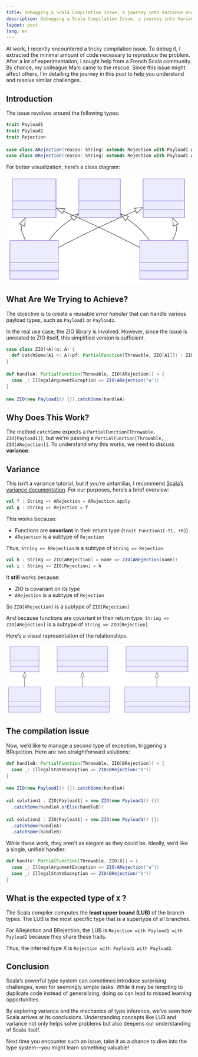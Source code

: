 ```yaml
---
title: Debugging a Scala Compilation Issue, a journey into Variance and LUB
description: Debugging a Scala Compilation Issue, a journey into Variance and LUB
layout: post
lang: en
---
```

At work, I recently encountered a tricky compilation issue. To debug it, 
I extracted the minimal amount of code necessary to reproduce the problem. 
After a lot of experimentation, I sought help from a French Scala community. 
By chance, my colleague Marc came to the rescue. 
Since this issue might affect others, I’m detailing the journey in this post 
to help you understand and resolve similar challenges.

## Introduction

The issue revolves around the following types:

```scala
trait Payload1
trait Payload2
trait Rejection

case class ARejection(reason: String) extends Rejection with Payload1 with Payload2
case class BRejection(reason: String) extends Rejection with Payload1 with Payload2
```

For better visualization, here’s a class diagram:

![class diagram](assets/mermaid-diagram-2024-11-30-154437.svg)

## What Are We Trying to Achieve?

The objective is to create a reusable *error handler* that can handle various payload types, such as `Payload1` or `Payload2`.

In the real use case, the ZIO library is involved. However, since the issue is unrelated to ZIO itself, this simplified version is sufficient.

```scala
case class ZIO[+A](a: A) {
  def catchSome[A1 >: A](pf: PartialFunction[Throwable, ZIO[A1]]) : ZIO[A1] = pf.applyOrElse(new IllegalArgumentException, (_ : Throwable) => this)
}

def handleA: PartialFunction[Throwable, ZIO[ARejection]] = {
  case _: IllegalArgumentException => ZIO(ARejection("a"))
}

new ZIO(new Payload1() {}).catchSome(handleA)
```

## Why Does This Work?

The method `catchSome` expects a `PartialFunction[Throwable, ZIO[Payload1]]`, but we're passing a `PartialFunction[Throwable, ZIO[ARejection]]`.
To understand why this works, we need to discuss **variance**.

## Variance

This isn’t a variance tutorial, but if you’re unfamiliar, I recommend [Scala’s variance documentation](https://docs.scala-lang.org/tour/variances.html). 
For our purposes, here’s a brief overview:

```scala
val f : String => ARejection = ARejection.apply
val g : String => Rejection = f
```

This works because:
- Functions are **covariant** in their return type (`trait Function1[-T1, +R]`)
- `ARejection` is a subtype of `Rejection`

Thus, `String => ARejection` is a subtype of `String => Rejection`

```scala
val h : String => ZIO[ARejection] = name => ZIO(ARejection(name))
val i : String => ZIO[Rejection] = h
```

It **still** works because:
- ZIO is covariant on its type
- `ARejection` is a subtype of `Rejection`

So `ZIO[ARejection]` is a subtype of `ZIO[Rejection]`

And because functions are covariant in their return type, `String => ZIO[ARejection]` is a subtype of `String => ZIO[Rejection]`

Here’s a visual representation of the relationships:

![class diagram](assets/mermaid-diagram-2024-11-30-164742.svg)

## The compilation issue

Now, we’d like to manage a second type of exception, triggering a BRejection. Here are two straightforward solutions:

```scala
def handleB: PartialFunction[Throwable, ZIO[BRejection]] = {
  case _: IllegalStateException => ZIO(BRejection("b"))
}

new ZIO(new Payload1() {}).catchSome(handleA)

val solution1 : ZIO[Payload1] = new ZIO(new Payload1() {})
  .catchSome(handleA.orElse(handleB))

val solution2 : ZIO[Payload1] = new ZIO(new Payload1() {})
  .catchSome(handleA)
  .catchSome(handleB)
```

While these work, they aren't as elegant as they could be. Ideally, we’d like a single, unified handler:

```scala
def handle: PartialFunction[Throwable, ZIO[X]] = {
  case _: IllegalArgumentException => ZIO(ARejection("a"))
  case _: IllegalStateException => ZIO(BRejection("b"))
}
```

## What is the expected type of `X` ?

The Scala compiler computes the **least upper bound (LUB)** of the branch types. 
The LUB is the most specific type that is a supertype of all branches.

For ARejection and BRejection, the LUB is `Rejection with Payload1 with Payload2` because they share these traits.

Thus, the inferred type X is `Rejection with Payload1 with Payload2`.

## Conclusion

Scala’s powerful type system can sometimes introduce surprising challenges, even for seemingly simple tasks. 
While it may be tempting to duplicate code instead of generalizing, doing so can lead to missed learning opportunities.

By exploring variance and the mechanics of type inference, we’ve seen how Scala arrives at its conclusions. 
Understanding concepts like LUB and variance not only helps solve problems but also deepens our understanding of Scala itself.

Next time you encounter such an issue, take it as a chance to dive into the type system—you might learn something valuable!
